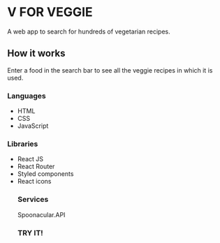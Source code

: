 # V FOR VEGGIE

A web app to search for hundreds of vegetarian recipes.

## How it works

Enter a food in the search bar to see all the veggie recipes in which it is used.

### Languages
<ul>
<li> HTML </li>
<li> CSS </li>
<li> JavaScript </li>
</ul>

### Libraries

<ul>
<li> React JS </li>
<li> React Router </li>
<li> Styled components </li>
<li> React icons </li>

### Services

Spoonacular.API

### TRY IT!

<a href="https://pequod96.github.io/VforVeggie/"> </a>
